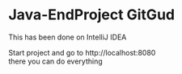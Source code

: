 # Java-EndProject GitGud

This has been done on IntelliJ IDEA    

Start project and go to http://localhost:8080  
there you can do everything  
